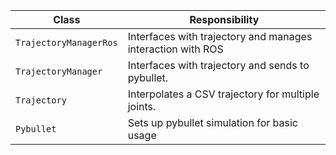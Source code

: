 | Class                  | Responsibility                                              |
|------------------------|-------------------------------------------------------------|
| `TrajectoryManagerRos` | Interfaces with trajectory and manages interaction with ROS | 
| `TrajectoryManager`    | Interfaces with trajectory and sends to pybullet.           | 
| `Trajectory`           | Interpolates a CSV trajectory for multiple joints.          |
| `Pybullet`             | Sets up pybullet simulation for basic usage                 |
